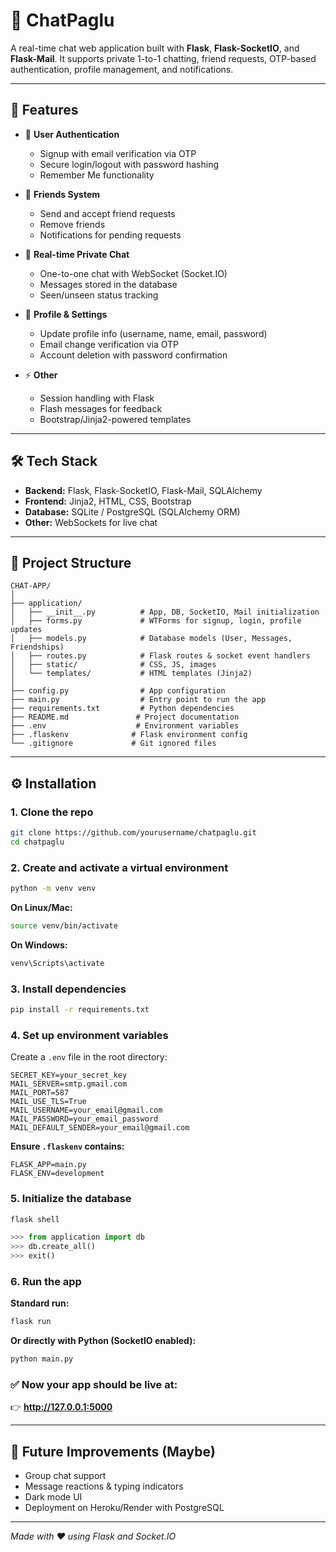 # 💬 ChatPaglu

A real-time chat web application built with **Flask**, **Flask-SocketIO**, and **Flask-Mail**. It supports private 1-to-1 chatting, friend requests, OTP-based authentication, profile management, and notifications.

---

## 🚀 Features

- 🔐 **User Authentication**
  - Signup with email verification via OTP
  - Secure login/logout with password hashing
  - Remember Me functionality

- 👥 **Friends System**
  - Send and accept friend requests
  - Remove friends
  - Notifications for pending requests

- 💬 **Real-time Private Chat**
  - One-to-one chat with WebSocket (Socket.IO)
  - Messages stored in the database
  - Seen/unseen status tracking

- 📝 **Profile & Settings**
  - Update profile info (username, name, email, password)
  - Email change verification via OTP
  - Account deletion with password confirmation

- ⚡ **Other**
  - Session handling with Flask
  - Flash messages for feedback
  - Bootstrap/Jinja2-powered templates

---

## 🛠️ Tech Stack

- **Backend:** Flask, Flask-SocketIO, Flask-Mail, SQLAlchemy
- **Frontend:** Jinja2, HTML, CSS, Bootstrap
- **Database:** SQLite / PostgreSQL (SQLAlchemy ORM)
- **Other:** WebSockets for live chat

---

## 📂 Project Structure

```
CHAT-APP/
│
├── application/
│   ├── __init__.py          # App, DB, SocketIO, Mail initialization
│   ├── forms.py             # WTForms for signup, login, profile updates
│   ├── models.py            # Database models (User, Messages, Friendships)
│   ├── routes.py            # Flask routes & socket event handlers
│   ├── static/              # CSS, JS, images
│   └── templates/           # HTML templates (Jinja2)
│
├── config.py                # App configuration
├── main.py                  # Entry point to run the app
├── requirements.txt         # Python dependencies
├── README.md               # Project documentation
├── .env                    # Environment variables
├── .flaskenv              # Flask environment config
└── .gitignore             # Git ignored files
```

---

## ⚙️ Installation

### 1. Clone the repo

```bash
git clone https://github.com/yourusername/chatpaglu.git
cd chatpaglu
```

### 2. Create and activate a virtual environment

```bash
python -m venv venv
```

**On Linux/Mac:**
```bash
source venv/bin/activate
```

**On Windows:**
```bash
venv\Scripts\activate
```

### 3. Install dependencies

```bash
pip install -r requirements.txt
```

### 4. Set up environment variables

Create a `.env` file in the root directory:

```env
SECRET_KEY=your_secret_key
MAIL_SERVER=smtp.gmail.com
MAIL_PORT=587
MAIL_USE_TLS=True
MAIL_USERNAME=your_email@gmail.com
MAIL_PASSWORD=your_email_password
MAIL_DEFAULT_SENDER=your_email@gmail.com
```

**Ensure `.flaskenv` contains:**

```env
FLASK_APP=main.py
FLASK_ENV=development
```

### 5. Initialize the database

```bash
flask shell
```

```python
>>> from application import db
>>> db.create_all()
>>> exit()
```

### 6. Run the app

**Standard run:**
```bash
flask run
```

**Or directly with Python (SocketIO enabled):**
```bash
python main.py
```

### ✅ Now your app should be live at:

👉 **http://127.0.0.1:5000**

---

## 🔮 Future Improvements (Maybe)

- Group chat support
- Message reactions & typing indicators
- Dark mode UI
- Deployment on Heroku/Render with PostgreSQL

---

*Made with ❤️ using Flask and Socket.IO*

